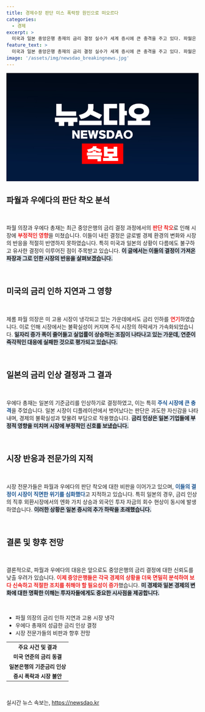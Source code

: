 ```yaml
---
title: 경제수장 판단 미스 폭락장 원인으로 떠오르다
categories:
  - 경제
excerpt: >
  미국과 일본 중앙은행 총재의 금리 결정 실수가 세계 증시에 큰 충격을 주고 있다. 파월은 금리 인하를 미루며 고용 시장 악화에 대한 신중론을 고수했고, 우에다는 성급히 금리를 올려 일본 시장에 재난을 안겼다. 과연 이 판단 착오의 후폭풍은 얼마나 클까?
feature_text: >
  미국과 일본 중앙은행 총재의 금리 결정 실수가 세계 증시에 큰 충격을 주고 있다. 파월은 금리 인하를 미루며 고용 시장 악화에 대한 신중론을 고수했고, 우에다는 성급히 금리를 올려 일본 시장에 재난을 안겼다. 과연 이 판단 착오의 후폭풍은 얼마나 클까?
image: '/assets/img/newsdao_breakingnews.jpg'
---
```


<p><img src="/assets/img/newsdao_breakingnews.jpg" alt="cryptoinkorea 속보" /></p>

<h2 data-ke-size="size26">파월과 우에다의 판단 착오 분석</h2>

<p data-ke-size="size16">&nbsp;</p>

<p>파월 의장과 우에다 총재는 최근 중앙은행의 금리 결정 과정에서의 <b><span style="color: #ee2323;">판단 착오</span></b>로 인해 시장에 <b><span style="color: #ee2323;">부정적인 영향</span></b>을 미쳤습니다. 이들이 내린 결정은 글로벌 경제 환경의 변화와 시장의 반응을 적절히 반영하지 못하였습니다. 특히 미국과 일본의 상황이 다름에도 불구하고 유사한 결정이 이루어진 점이 주목받고 있습니다. <b><span style="background-color: #21538527;">이 글에서는 이들의 결정이 가져온 파장과 그로 인한 시장의 반응을 살펴보겠습니다.</span></b></p>

<p data-ke-size="size16">&nbsp;</p>

<h2 data-ke-size="size26">미국의 금리 인하 지연과 그 영향</h2>

<p data-ke-size="size16">&nbsp;</p>

<p>제롬 파월 의장은 미 고용 시장이 냉각되고 있는 가운데에서도 금리 인하를 <b><span style="color: #ee2323;">연기</span></b>하였습니다. 이로 인해 시장에서는 불확실성이 커지며 주식 시장의 하락세가 가속화되었습니다. <b><span style="background-color: #21538527;">일자리 증가 폭이 줄어들고 실업률이 상승하는 조짐이 나타나고 있는 가운데, 연준이 즉각적인 대응에 실패한 것으로 평가되고 있습니다.</span></b></p>

<p data-ke-size="size16">&nbsp;</p>

<h2 data-ke-size="size26">일본의 금리 인상 결정과 그 결과</h2>

<p data-ke-size="size16">&nbsp;</p>

<p>우에다 총재는 일본의 기준금리를 인상하기로 결정하였고, 이는 특히 <b><span style="color: #1a5490;">주식 시장에 큰 충격</span></b>을 주었습니다. 일본 시장이 디플레이션에서 벗어났다는 판단은 과도한 자신감을 나타내며, 경제의 불확실성과 맞물려 부담으로 작용했습니다. <b><span style="background-color: #21538527;">금리 인상은 일본 기업들에 부정적 영향을 미치며 시장에 부정적인 신호를 보냈습니다.</span></b></p>

<p data-ke-size="size16">&nbsp;</p>

<h2 data-ke-size="size26">시장 반응과 전문가의 지적</h2>

<p data-ke-size="size16">&nbsp;</p>

<p>시장 전문가들은 파월과 우에다의 판단 착오에 대한 비판을 이어가고 있으며, <b><span style="color: #1a5490;">이들의 결정이 시장이 직면한 위기를 심화했다</span></b>고 지적하고 있습니다. 특히 일본의 경우, 금리 인상의 직후 외환시장에서의 엔화 가치 상승과 외국인 투자 자금의 회수 현상이 동시에 발생하였습니다. <b><span style="background-color: #21538527;">이러한 상황은 일본 증시의 추가 하락을 초래했습니다.</span></b></p>

<p data-ke-size="size16">&nbsp;</p>

<h2 data-ke-size="size26">결론 및 향후 전망</h2>

<p data-ke-size="size16">&nbsp;</p>

<p>결론적으로, 파월과 우에다의 대응은 앞으로도 중앙은행의 금리 결정에 대한 신뢰도를 낮출 우려가 있습니다. <b><span style="color: #ee2323;">이제 중앙은행들은 각국 경제의 상황을 더욱 면밀히 분석하여 보다 신속하고 적절한 조치를 취해야 할 필요성이 증가</span></b>했습니다. <b><span style="background-color: #21538527;">미 경제와 일본 경제의 변화에 대한 명확한 이해는 투자자들에게도 중요한 시사점을 제공합니다.</span></b></p>

<p data-ke-size="size16">&nbsp;</p>

<ul>
    <li>파월 의장의 금리 인하 지연과 고용 시장 냉각</li>
    <li>우에다 총재의 성급한 금리 인상 결정</li>
    <li>시장 전문가들의 비판과 향후 전망</li>
</ul>

<table style="width: 100%; border-collapse: collapse;">
    <tr>
        <td style="text-align: center; height: 17px;"><b>주요 사건 및 결과</b></td>
    </tr>
    <tr>
        <td style="text-align: center; height: 17px;"><b>미국 연준의 금리 동결</b></td>
    </tr>
    <tr>
        <td style="text-align: center; height: 17px;"><b>일본은행의 기준금리 인상</b></td>
    </tr>
    <tr>
        <td style="text-align: center; height: 17px;"><b>증시 폭락과 시장 불안</b></td>
    </tr>
</table>

<p data-ke-size="size16">&nbsp;</p>
실시간 뉴스 속보는, <a href="https://newsdao.kr" rel="dofollow">https://newsdao.kr</a>


